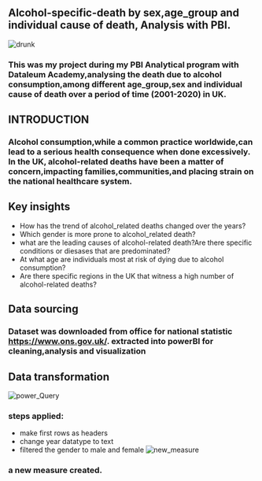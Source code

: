 ## Alcohol-specific-death by sex,age_group and individual cause of death, Analysis with PBI.
![drunk](https://github.com/Andrewlucie/ALCOHOL_RELATED-DEATH/assets/102406839/22571a39-d38a-47ca-83e9-bcdddf58b2f9)
### This was my project during my PBI Analytical program with Dataleum Academy,analysing the death due to alcohol consumption,among different age_group,sex and individual cause of death over a period of time (2001-2020) in UK.

## INTRODUCTION
### Alcohol consumption,while a common practice worldwide,can lead to a serious health consequence when done excessively. In the UK, alcohol-related deaths have been a matter of concern,impacting families,communities,and placing strain on the national healthcare system.

## Key insights
 - How has the trend of alcohol_related deaths changed over the years?
 - Which gender is more prone to alcohol_related death?
 - what are the leading causes of alcohol-related death?Are there specific conditions or diesases that are predominated?
 - At what age are individuals most at risk of dying due to alcohol consumption?
 - Are there specific regions in the UK that witness a high number of alcohol-related deaths?

 ## Data sourcing
 ### Dataset was downloaded from office for national statistic https://www.ons.gov.uk/. extracted into powerBI for cleaning,analysis and visualization
## Data transformation
![power_Query](https://github.com/Andrewlucie/ALCOHOL_RELATED-DEATH/assets/102406839/6149eedb-b17e-4dc5-adc4-0710100637bf)

### steps applied:
 - make first rows as headers
 - change year datatype to text
 - filtered the gender to male and female
![new_measure](https://github.com/Andrewlucie/ALCOHOL_RELATED-DEATH/assets/102406839/99b652b8-5463-4a9c-828e-c09b5545c828)
### a new measure created.


